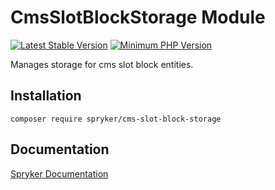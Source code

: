 # CmsSlotBlockStorage Module
[![Latest Stable Version](https://poser.pugx.org/spryker/cms-slot-block-storage/v/stable.svg)](https://packagist.org/packages/spryker/cms-slot-block-storage)
[![Minimum PHP Version](https://img.shields.io/badge/php-%3E%3D%207.4-8892BF.svg)](https://php.net/)

Manages storage for cms slot block entities.

## Installation

```
composer require spryker/cms-slot-block-storage
```

## Documentation

[Spryker Documentation](https://academy.spryker.com/developing_with_spryker/module_guide/modules.html)
